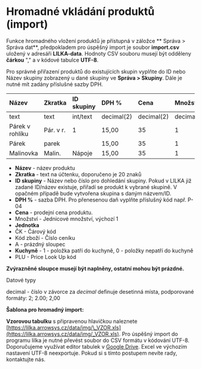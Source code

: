 # Hromadné vkládání produktů \(import\)

Funkce hromadného vložení produktů je přístupná v záložce ** Správa &gt; Správa dat**, předpokladem pro úspěšný import je soubor **import.csv** uložený v adresáři **LILKA-data**. Hodnoty CSV souboru musejí být odděleny **čárkou** "," a v kódové tabulce **UTF-8**.

Pro správné přiřazení produktů do existujících skupin vyplňte do ID nebo Název skupiny zobrazený u dané skupiny ve **Správa &gt; Skupiny**. Dále je nutné mít zadány příslušné sazby DPH.

| Název | Zkratka | ID skupiny | DPH % | Cena | Množství | Jednotka | ČK | Kód zboží | A | Kuchyně | PLU |
| :--- | :--- | :--- | :--- | :--- | :--- | :--- | :--- | :--- | :--- | :--- | :--- |
| text | text | int/text | decimal\(2\) | decimal\(2\) | decimal\(4\) | text | text | text |  | bit | text |
| Párek v rohlíku | Pár. v r. | 1 | 15,00 | 35 | 1 | Ks | 0123 | 100021 |  | 1 | 101 |
| Párek | parek |  | 15,00 | 35 | 1 | Ks |  |  |  |  |  |
| Malinovka | Malin. | Nápoje | 15,00 | 35 | 1 | Ks |  |  |  |  |  |

* **Název** - název produktu
* **Zkratka** - text na účtenku, doporučeno je 20 znaků
* **ID skupiny** - Název nebo číslo pro dohledání skupiny. Pokud v LILKA již zadané ID/název existuje, přiřadí se produkt k vybrané skupině. V opačném případě bude vytvořena skupina s daným názvem/ID.
* **DPH %** - sazba DPH. Pro přenesenou daň vyplňte příslušný kód např. P-04
* **Cena** - prodejní cena produktu.
* Množství - Jednicové množství, výchozí 1
* **Jednotka**
* ČK - Čárový kód
* Kód zboží - Číslo ceníku
* A - prázdný sloupec
* **Kuchyně** - 1 - položka patří do kuchyně, 0 - položky nepatří do kuchyně
* PLU - Price Look Up kód

**Zvýrazněné sloupce musejí být naplněny, ostatní mohou být prázdné.**

Datové typy

decimal - číslo v závorce za _decimal_ definuje desetinná místa, podporované formáty: 2; 2.00; 2,00

**Šablona pro hromadný import:**

**Vzorovou tabulku** s připravenou hlavičkou naleznete [https://lilka.arrowsys.cz/data/img/\_VZOR.xls](https://lilka.arrowsys.cz/data/img/_VZOR.xls). Pro úspěšný import do programu lilka je nutné převést soubor do CSV formátu v kódování UTF-8. Doporučujeme využívat editor tabulek v [Google Drive](https://www.google.cz/intl/cs/drive/). Excel ve výchozím nastavení UTF-8 neexportuje. Pokud si s tímto postupem nevíte rady, kontaktujte nás.

